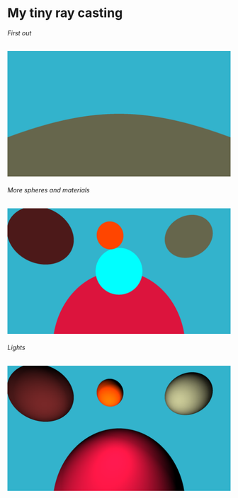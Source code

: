 # My tiny ray casting
###### First out
![alt text](examples/1.png)

###### More spheres and materials
![alt text](examples/2.png)

###### Lights
![alt text](examples/3.png)

